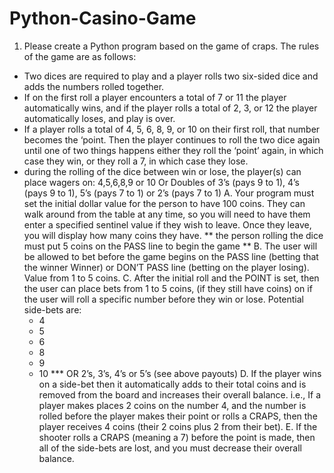 # Python-Casino-Game

1)	Please create a Python program based on the game of craps. The rules of the game are as follows:
* Two dices are required to play and a player rolls two six-sided dice and adds the numbers rolled together.
* If on the first roll a player encounters a total of 7 or 11 the player automatically wins, and if the player rolls a total of 2, 3, or 12 the player automatically loses, and play is over.
* If a player rolls a total of 4, 5, 6, 8, 9, or 10 on their first roll, that number becomes the ‘point. Then the player continues to roll the two dice again until one of two things happens either they roll the ‘point’ again, in which case they win, or they roll a 7, in which case they lose.
* during the rolling of the dice between win or lose, the player(s) can place wagers on:
	4,5,6,8,9 or 10
	Or
	Doubles of
	3’s (pays 9 to 1), 4’s (pays 9 to 1), 5’s (pays 7 to 1) or 2’s (pays 7 to 1)
A. Your program must set the initial dollar value for the person to have 100 coins. They can walk around from the table at any time, so you will need to have them enter a specified sentinel value if they wish to leave. Once they leave, you will display how many coins they have. 
** the person rolling the dice must put 5 coins on the PASS line to begin the game **
B. The user will be allowed to bet before the game begins on the PASS line (betting that the winner Winner) or DON’T PASS line (betting on the player losing). Value from 1 to 5 coins. 
C. After the initial roll and the POINT is set, then the user can place bets from 1 to 5 coins, (if they still have coins) on if the user will roll a specific number before they win or lose. Potential side-bets are:
	* 4
	* 5
	* 6
	* 8
	* 9
	* 10
*** OR 2’s, 3’s, 4’s or 5’s (see above payouts)
D. If the player wins on a side-bet then it automatically adds to their total coins and is removed from the board and increases their overall balance. 
	i.e., If a player makes places 2 coins on the number 4, and the number is rolled before the player makes their point or rolls a CRAPS, then the player receives 4 coins (their 2 coins plus 2 from their bet). 
E. If the shooter rolls a CRAPS (meaning a 7) before the point is made, then all of the side-bets are lost, and you must decrease their overall balance. 

